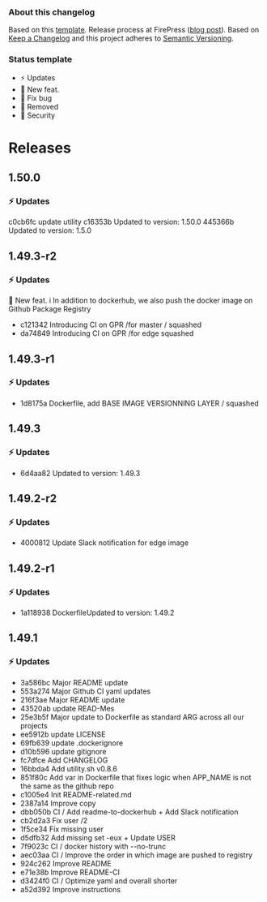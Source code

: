 ### About this changelog

Based on this [template](https://gist.github.com/pascalandy/af709db02d3fe132a3e6f1c11b934fe4). Release process at FirePress ([blog post](https://firepress.org/en/software-and-ghost-updates/)). Based on [Keep a Changelog](https://keepachangelog.com/en/1.0.0/) and this project adheres to [Semantic Versioning](https://semver.org/spec/v2.0.0.html).

### Status template

- ⚡️ Updates
- 🚀 New feat.
- 🐛 Fix bug
- 🛑 Removed
- 🔑 Security

# Releases

## 1.50.0
### ⚡️ Updates
c0cb6fc update utility
c16353b Updated to version: 1.50.0
445366b Updated to version: 1.5.0

## 1.49.3-r2
### ⚡️ Updates

🚀 New feat. i In addition to dockerhub, we also push the docker image on Github Package Registry

- c121342 Introducing CI on GPR /for master / squashed
- da74849 Introducing CI on GPR /for edge squashed

## 1.49.3-r1
### ⚡️ Updates
- 1d8175a Dockerfile, add BASE IMAGE VERSIONNING LAYER / squashed

## 1.49.3
### ⚡️ Updates
- 6d4aa82 Updated to version: 1.49.3

## 1.49.2-r2
### ⚡️ Updates
- 4000812 Update Slack notification for edge image

## 1.49.2-r1
### ⚡️ Updates
- 1a118938 DockerfileUpdated to version: 1.49.2

## 1.49.1
### ⚡️ Updates
- 3a586bc Major README update
- 553a274 Major Github CI yaml updates
- 216f3ae Major README update
- 43520ab update READ-Mes
- 25e3b5f Major update to Dockerfile as standard ARG across all our projects
- ee5912b update LICENSE
- 69fb639 update .dockerignore
- d10b596 update gitignore
- fc7dfce Add CHANGELOG
- 16bbda4 Add utility.sh v0.8.6
- 851f80c Add var in Dockerfile that fixes logic when APP_NAME is not the same as the github repo
- c1005e4 Init README-related.md
- 2387a14 Improve copy
- dbb050b CI / Add readme-to-dockerhub + Add Slack notification
- cb2d2a3 Fix user /2
- 1f5ce34 Fix missing user
- d5dfb32 Add missing set -eux + Update USER
- 7f9023c CI / docker history with --no-trunc
- aec03aa CI / Improve the order in which image are pushed to registry
- 924c262 Improve README
- e71e38b Improve README-CI
- d3424f0 CI / Optimize yaml and overall shorter
- a52d392 Improve instructions

